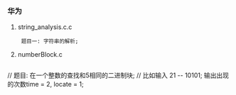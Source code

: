 ### 华为

1. string_analysis.c.c

   ```
    题目一: 字符串的解析;   
   ```

2. numberBlock.c

   ```
  // 题目: 在一个整数的查找和5相同的二进制块;
 // 比如输入 21 -- 10101; 输出出现的次数time = 2, locate = 1;
   ```

   